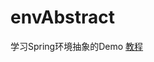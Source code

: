 # envAbstract
学习Spring环境抽象的Demo
[教程](https://www.jdon.com/springboot/spring-boot-and-h2-in-memory-database.html)